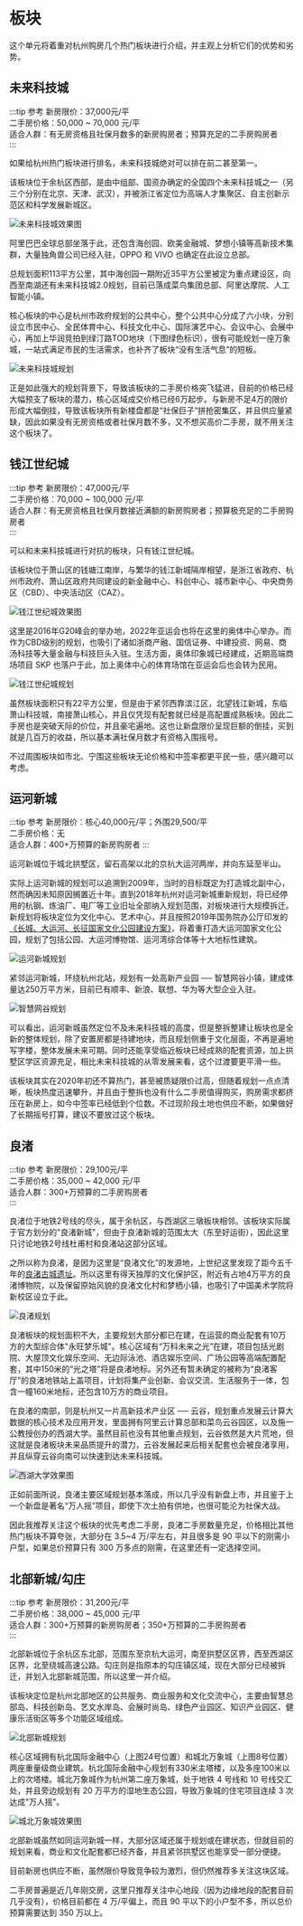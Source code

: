 # 板块

<Adsense :data-ad-client=$themeConfig.ads.client :data-ad-slot=$themeConfig.ads.slot is-new-ads-code="yes" class="side-ads"></Adsense>

这个单元将着重对杭州购房几个热门板块进行介绍，并主观上分析它们的优势和劣势。

## 未来科技城

:::tip 参考
新房限价：37,000元/平  
二手房价格：50,000 ~ 70,000 元/平  
适合人群：有无房资格且社保月数多的新房购房者；预算充足的二手房购房者  
:::

如果给杭州热门板块进行排名，未来科技城绝对可以排在前二甚至第一。

该板块位于余杭区西部，是由中组部、国资办确定的全国四个未来科技城之一（另三个分别在北京、天津、武汉），并被浙江省定位为高端人才集聚区、自主创新示范区和科学发展新城区。

![未来科技城效果图](../images/效果图-未来科技城.jpeg "未来科技城效果图")

阿里巴巴全球总部坐落于此，还包含海创园、欧美金融城、梦想小镇等高新技术集群，大量独角兽公司已经入驻，OPPO 和 VIVO 也确定在此设立总部。

总规划面积113平方公里，其中海创园一期附近35平方公里被定为重点建设区，向西至南湖还有未来科技城2.0规划，目前已落成菜鸟集团总部、阿里达摩院、人工智能小镇。

核心板块的中心是杭州市政府规划的公共中心，整个公共中心分成了六小块，分别设立市民中心、全民体育中心、科技文化中心、国际演艺中心、会议中心、会展中心，再加上华润竞拍到绿汀路TOD地块（下图绿色标识），很有可能规划一座万象城，一站式满足市民的生活需求，也补齐了板块“没有生活气息”的短板。

![未来科技城规划](../images/规划-未来科技城.jpeg "未来科技城规划")

正是如此强大的规划背景下，导致该板块的二手房价格突飞猛进，目前的价格已经大幅预支了板块的潜力，核心区域成交价格已经6万起步。与新房不足4万的限价形成大幅倒挂，导致该板块所有新楼盘都是“社保巨子”拼抢密集区，并且供应量紧缺，因此如果没有无房资格或者社保月数不多，又不想买高价二手房，就不用关注这个板块了。

## 钱江世纪城

:::tip 参考
新房限价：47,000元/平  
二手房价格：70,000 ~ 100,000 元/平  
适合人群：有无房资格且社保月数接近满额的新房购房者；预算极充足的二手房购房者  
:::

可以和未来科技城进行对抗的板块，只有钱江世纪城。

该板块位于萧山区的钱塘江南岸，与繁华的钱江新城隔岸相望，是浙江省政府、杭州市政府、萧山区政府共同建设的新金融中心、科创中心、城市新中心、中央商务区（CBD）、中央活动区（CAZ）。

![钱江世纪城效果图](../images/效果图-钱江世纪城.jpeg "钱江世纪城效果图")

这里是2016年G20峰会的举办地，2022年亚运会也将在这里的奥体中心举办。而作为CBD级别的规划，也吸引了诸如浙商产融、国信证券、中建投资、网易、商汤科技等大量金融与科技巨头入驻。生活方面，奥体印象城已经建成，近期高端商场项目 SKP 也落户于此，加上奥体中心的体育场馆在亚运会后也会转为民用。

![钱江世纪城规划](../images/规划-钱江世纪城.jpeg "钱江世纪城规划")

虽然板块面积只有22平方公里，但是由于紧邻西靠滨江区，北望钱江新城，东临萧山科技城，南接萧山核心，并且仅凭现有配套就已经是高配置成熟板块。因此二手房也是突破天际的价位，并且豪宅遍地。这也让新盘限价呈现巨额的倒挂，买到就是几百万的收益，所以基本满社保月数才有资格入围摇号。

不过周围板块如市北、宁围这些板块无论价格和中签率都更平民一些，感兴趣可以考虑。

<InArticleAdsense :data-ad-client=$themeConfig.ads.client :data-ad-slot=$themeConfig.ads.inSlot is-new-ads-code="yes"></InArticleAdsense>

## 运河新城

:::tip 参考
新房限价：核心40,000元/平；外围29,500/平  
二手房价格：无  
适合人群：400+万预算的新房购房者
:::

运河新城位于城北拱墅区，留石高架以北的京杭大运河两岸，并向东延至半山。

实际上运河新城的规划可以追溯到2009年，当时的目标既定为打造城北副中心，然而确因未知原因搁置近十年。直到2018年杭州对运河新城重新规划，将已经停用的杭钢、炼油厂、电厂等工业旧址全部纳入规划范围，对板块进行大规模拆迁。新规划将板块定位为文化中心、艺术中心，并且按照2019年国务院办公厅印发的[《长城、大运河、长征国家文化公园建设方案》](http://www.gov.cn/xinwen/2019-12/05/content_5458839.htm)，将着重打造大运河国家文化公园，规划了包括公园、大运河博物馆、运河湾综合体等十大地标性建筑。

![运河新城规划](../images/规划-运河新城.jpeg "运河新城规划")

紧邻运河新城，环绕杭州北站，规划有一处高新产业园 ── 智慧网谷小镇，建成体量达250万平方米，目前已有顺丰、新浪、联想、华为等大型企业入驻。

![智慧网谷规划](../images/规划-智慧网谷.jpeg "智慧网谷规划")

可以看出，运河新城虽然定位不及未来科技城的高度，但是整拆整建让板块也是全新的整体规划，除了安置房都是待建地块，而且规划侧重于文化层面，不再是遍地写字楼，整体发展未来可期。同时还能享受临近板块已经成熟的配套资源，加上拱墅区学区资源充足，相比未来科技城的从零发展来看，这个过渡要更平滑一些。

该板块其实在2020年初还不算热门，甚至被质疑限价过高，但随着规划一点点清晰，板块热度迅速攀升，并且由于整拆也没有什么二手房值得购买，购房需求都挤压在新房上，如今中签率已经低到个位数。不过现阶段土地也供应不断，如果做好了长期摇号打算，建议不要放过这个板块。

## 良渚

:::tip 参考
新房限价：29,100元/平  
二手房价格：35,000 ~ 42,000 元/平  
适合人群：300+万预算的二手房购房者  
:::

良渚位于地铁2号线的尽头，属于余杭区，与西湖区三墩板块相邻。该板块实际属于官方划分的"良渚新城"，但由于良渚新城的范围太大（东至好运街），因此这里只讨论地铁2号线杜甫村和良渚站这部分区域。

之所以称为良渚，是因为这里是“良渚文化”的发源地，上世纪这里发现了距今五千年的[良渚古城遗址](https://zh.wikipedia.org/wiki/%E8%89%AF%E6%B8%9A%E9%81%97%E5%9D%80)。所以这里有得天独厚的文化保护区，附近有占地4万平方的良渚博物院，以及保留原始风貌的良渚文化村和梦栖小镇，也吸引了中国美术学院将新校区设立于此。

![良渚规划](../images/规划-良渚.jpeg "良渚规划")

良渚板块的规划面积不大，主要规划大部分都已在建，在运营的商业配套有10万方的大型综合体"永旺梦乐城"。核心区域有“万科未来之光”在建，项目包括光剧院、大屋顶文化娱乐空间、无边际泳池、酒店娱乐空间、广场公园等高端配置配套，其中150米的“光之塔”将是良渚地标。另外还有暂未确定的被称为“良渚客厅”的良渚地铁站上盖项目，计划将集产业创新、会议交流、生活服务于一体，包含一幢160米地标，还包含10万方的商业项目。

在良渚的南部，则是杭州又一片高新技术产业区 ── 云谷，规划重点发展云计算大数据的核心技术及应用开发，里面拥有阿里云计算总部和菜鸟云谷园区，以及施一公教授创办的西湖大学。虽然目前也没有其他重点规划，云谷依然是大片荒地，但这就是良渚板块未来品质提升的潜力，云谷发展起来后相关配套也会被良渚享用，并且纵穿云谷向南可以快速到达未来科技城。

![西湖大学效果图](../images/效果图-西湖大学.jpeg "西湖大学效果图")

正如前面所说，良渚主要区域规划基本落成，所以几乎没有新盘上市，并且鉴于上一个新盘是著名“万人摇”项目，即使下次土拍有供地，也很可能沦为社保大战。

因此我推荐关注这个板块的优先考虑二手房，良渚二手房数量充足，价格相比其他热门板块不算夸张，大部分在 3.5~4 万/平左右，并且很多是 90 平以下的刚需小户型，如果总价预算只有 300 万多点的刚需，在这里还有一定选择空间。

<InArticleAdsense :data-ad-client=$themeConfig.ads.client :data-ad-slot=$themeConfig.ads.inSlot is-new-ads-code="yes"></InArticleAdsense>

## 北部新城/勾庄

:::tip 参考
新房限价：31,200元/平  
二手房价格：38,000 ~ 45,000 元/平  
适合人群：300+万预算的新房购房者；350+万预算的二手房购房者  
:::

北部新城位于余杭区东北部，范围东至京杭大运河，南至拱墅区区界，西至西湖区区界，北至绕城高速公路。勾庄则是指原本的勾庄镇区域，现在大部分已经被拆迁，并划入北部新城范围，所以这里一并介绍。

该板块定位是杭州北部地区的公共服务、商业服务和文化交流中心，主要由智慧总部岛、科技创新岛、艺文水岸岛、会展时尚岛、绿色产业园区、知识产业园区、健康乐活街区等多个功能区域组成。

![北部新城规划](../images/规划-北部新城.jpeg "北部新城规划")

核心区域拥有杭北国际金融中心（上图24号位置）和城北万象城（上图8号位置）两座重量级商业建筑。杭北国际金融中心规划有330米主塔楼，以及多座100米以上的次塔楼。城北万象城作为杭州第二座万象城，处于地铁 4 号线和 10 号线交汇处，并且旁边规划有 20 万平方的湿地生态公园，导致万象城的住宅项目连续 3 次达成"万人摇"。

![城北万象城效果图](../images/效果图-城北万象城.jpeg "城北万象城效果图")

北部新城虽然如同运河新城一样，大部分区域还属于规划或在建状态，但就目前的规划来看，商业和文化配套都已经齐备，并且紧邻拱墅区也能享受一部分便捷。

目前新房也供应不断，虽然限价导致竞争较为激烈，但仍然推荐多关注这块区域。

二手房普遍是近几年刚交房，这里只推荐关注中心地段（因为边缘地段的配套目前几乎没有），价格目前都在 4 万/平偏上，而且 90 平以下的小户型不多，所以总价预算需要达到 350 万以上。
